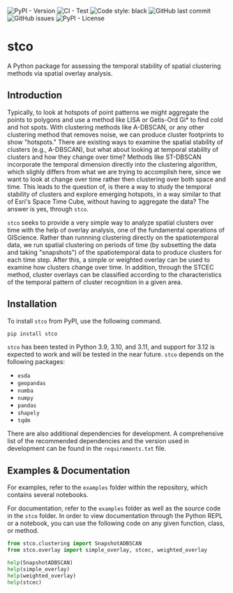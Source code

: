 ![PyPI - Version](https://img.shields.io/pypi/v/stco)
![CI - Test](https://github.com/lukezaruba/stco/actions/workflows/01-lint-format-test.yml/badge.svg)
![Code style: black](https://img.shields.io/badge/code%20style-black-000000.svg)
![GitHub last commit](https://img.shields.io/github/last-commit/lukezaruba/stco)
![GitHub issues](https://img.shields.io/github/issues/lukezaruba/stco)
![PyPI - License](https://img.shields.io/pypi/l/stco)

# stco

A Python package for assessing the temporal stability of spatial clustering methods via spatial overlay analysis.

## Introduction

Typically, to look at hotspots of point patterns we might aggregate the points to polygons and use a method like LISA or Getis-Ord Gi\* to find cold and hot spots. With clustering methods like A-DBSCAN, or any other clustering method that removes noise, we can produce cluster footprints to show "hotspots." There are existing ways to examine the spatial stability of clusters (e.g., A-DBSCAN), but what about looking at temporal stability of clusters and how they change over time? Methods like ST-DBSCAN incorporate the temporal dimension directly into the clustering algorithm, which slighly differs from what we are trying to accomplish here, since we want to look at change over time rather then clustering over both space and time. This leads to the question of, is there a way to study the temporal stability of clusters and explore emerging hotspots, in a way similar to that of Esri's Space Time Cube, without having to aggregate the data? The answer is yes, through `stco`.

`stco` seeks to provide a very simple way to analyze spatial clusters over time with the help of overlay analysis, one of the fundamental operations of GIScience. Rather than runnning clustering directly on the spatiotemporal data, we run spatial clustering on periods of time (by subsetting the data and taking "snapshots") of the spatiotemporal data to produce clusters for each time step. After this, a simple or weighted overlay can be used to examine how clusters change over time. In addition, through the STCEC method, cluster overlays can be classified according to the characteristics of the temporal pattern of cluster recognition in a given area.

## Installation

To install `stco` from PyPI, use the following command.

```bash
pip install stco
```

`stco` has been tested in Python 3.9, 3.10, and 3.11, and support for 3.12 is expected to work and will be tested in the near future. `stco` depends on the following packages:

- `esda`
- `geopandas`
- `numba`
- `numpy`
- `pandas`
- `shapely`
- `tqdm`

There are also additional dependencies for development. A comprehensive list of the recommended dependencies and the version used in development can be found in the `requirements.txt` file.

## Examples & Documentation

For examples, refer to the `examples` folder within the repository, which contains several notebooks.

For documentation, refer to the `examples` folder as well as the source code in the `stco` folder. In order to view documentation through the Python REPL or a notebook, you can use the following code on any given function, class, or method.

```python
from stco.clustering import SnapshotADBSCAN
from stco.overlay import simple_overlay, stcec, weighted_overlay

help(SnapshotADBSCAN)
help(simple_overlay)
help(weighted_overlay)
help(stcec)
```
